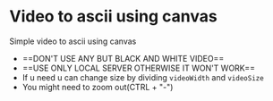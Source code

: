 # Video to ascii using canvas

Simple video to ascii using canvas

-   ==DON'T USE ANY BUT BLACK AND WHITE VIDEO==
-   ==USE ONLY LOCAL SERVER OTHERWISE IT WON'T WORK==
-   If u need u can change size by dividing `videoWidth` and `videoSize`
-   You might need to zoom out(CTRL + "-")
